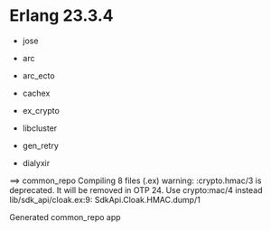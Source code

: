 # Erlang 23.3.4
- jose
- arc
- arc_ecto
- cachex
- ex_crypto
- libcluster
- gen_retry

- dialyxir


==> common_repo
Compiling 8 files (.ex)
warning: :crypto.hmac/3 is deprecated. It will be removed in OTP 24. Use crypto:mac/4 instead
  lib/sdk_api/cloak.ex:9: SdkApi.Cloak.HMAC.dump/1

Generated common_repo app